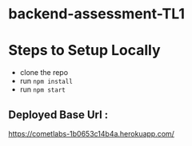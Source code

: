# backend-assessment-TL1

# Steps to Setup Locally
 - clone the repo
 - run `npm install`
 - run `npm start`

## Deployed Base Url : 
https://cometlabs-1b0653c14b4a.herokuapp.com/

